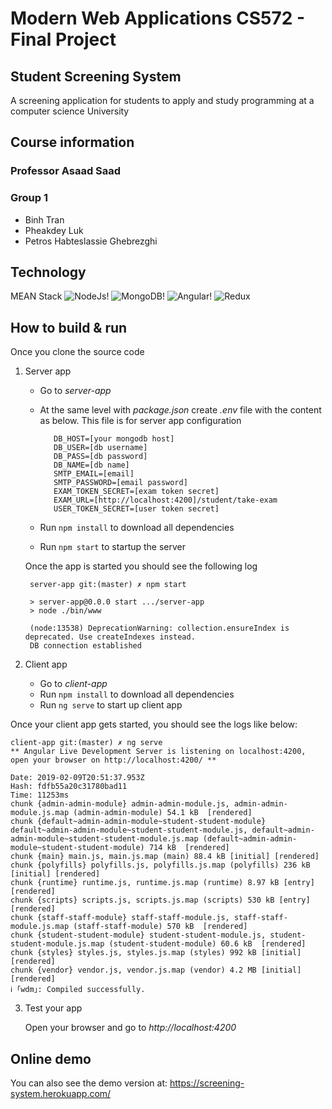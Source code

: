 # Modern Web Applications CS572 - Final Project


## Student Screening System
A screening application for students to apply and study programming at a computer science University
## Course information
### Professor **Asaad Saad**
### Group 1
* Binh Tran 
* Pheakdey Luk
* Petros Habteslassie Ghebrezghi
## Technology
MEAN Stack
![NodeJs!](https://nodejs.org/static/images/logos/nodejs-new-pantone-black.png "NodeJs")
![MongoDB!](https://webassets.mongodb.com/_com_assets/cms/mongodb-logo-rgb-j6w271g1xn.jpg "MongoDB")
![Angular!](https://user-images.githubusercontent.com/7671024/52155533-f0be1280-2648-11e9-9005-5d6c8e4a5cc7.png "Angular")
![Redux](https://user-images.githubusercontent.com/7671024/52170699-c6d22200-2714-11e9-8a9b-62a0a9eaa9d9.png "Redux")
## How to build & run
Once you clone the source code
1. Server app
   
   - Go to _server-app_ 
   - At the same level with _package.json_ create _.env_ file with the content as below. This file is for server app configuration
  
			DB_HOST=[your mongodb host]
			DB_USER=[db username]
			DB_PASS=[db password]
			DB_NAME=[db name]
			SMTP_EMAIL=[email]
			SMTP_PASSWORD=[email password]
			EXAM_TOKEN_SECRET=[exam token secret]
			EXAM_URL=[http://localhost:4200]/student/take-exam
			USER_TOKEN_SECRET=[user token secret]

   - Run `npm install` to download all dependencies
   - Run `npm start` to startup the server
	
	Once the app is started you should see the following log
		
		server-app git:(master) ✗ npm start

		> server-app@0.0.0 start .../server-app
		> node ./bin/www

		(node:13538) DeprecationWarning: collection.ensureIndex is deprecated. Use createIndexes instead.
		DB connection established

2. Client app
   
   - Go to _client-app_
   - Run `npm install` to download all dependencies
   - Run `ng serve` to start up client app
  
  Once your client app gets started, you should see the logs like below:
	
	client-app git:(master) ✗ ng serve
	** Angular Live Development Server is listening on localhost:4200, open your browser on http://localhost:4200/ **
																															
	Date: 2019-02-09T20:51:37.953Z
	Hash: fdfb55a20c31780bad11
	Time: 11253ms
	chunk {admin-admin-module} admin-admin-module.js, admin-admin-module.js.map (admin-admin-module) 54.1 kB  [rendered]
	chunk {default~admin-admin-module~student-student-module} default~admin-admin-module~student-student-module.js, default~admin-admin-module~student-student-module.js.map (default~admin-admin-module~student-student-module) 714 kB  [rendered]
	chunk {main} main.js, main.js.map (main) 88.4 kB [initial] [rendered]
	chunk {polyfills} polyfills.js, polyfills.js.map (polyfills) 236 kB [initial] [rendered]
	chunk {runtime} runtime.js, runtime.js.map (runtime) 8.97 kB [entry] [rendered]
	chunk {scripts} scripts.js, scripts.js.map (scripts) 530 kB [entry] [rendered]
	chunk {staff-staff-module} staff-staff-module.js, staff-staff-module.js.map (staff-staff-module) 570 kB  [rendered]
	chunk {student-student-module} student-student-module.js, student-student-module.js.map (student-student-module) 60.6 kB  [rendered]
	chunk {styles} styles.js, styles.js.map (styles) 992 kB [initial] [rendered]
	chunk {vendor} vendor.js, vendor.js.map (vendor) 4.2 MB [initial] [rendered]
	ℹ ｢wdm｣: Compiled successfully.
3. Test your app
   
   Open your browser and go to _http://localhost:4200_

## Online demo

You can also see the demo version at: https://screening-system.herokuapp.com/
